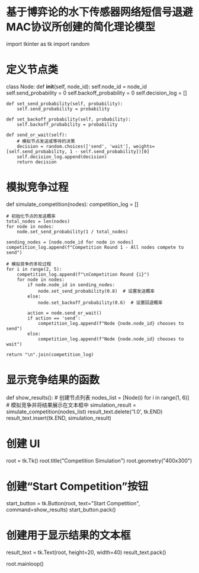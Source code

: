 # 基于博弈论的水下传感器网络短信号退避MAC协议所创建的简化理论模型

import tkinter as tk
import random

# 定义节点类
class Node:
    def __init__(self, node_id):
        self.node_id = node_id
        self.send_probability = 0
        self.backoff_probability = 0
        self.decision_log = []

    def set_send_probability(self, probability):
        self.send_probability = probability

    def set_backoff_probability(self, probability):
        self.backoff_probability = probability

    def send_or_wait(self):
        # 模拟节点发送或等待的决策
        decision = random.choices(['send', 'wait'], weights=[self.send_probability, 1 - self.send_probability])[0]
        self.decision_log.append(decision)
        return decision

# 模拟竞争过程
def simulate_competition(nodes):
    competition_log = []

    # 初始化节点的发送概率
    total_nodes = len(nodes)
    for node in nodes:
        node.set_send_probability(1 / total_nodes)

    sending_nodes = [node.node_id for node in nodes]
    competition_log.append(f"Competition Round 1 - All nodes compete to send")

    # 模拟竞争的多轮过程
    for i in range(2, 5):
        competition_log.append(f"\nCompetition Round {i}")
        for node in nodes:
            if node.node_id in sending_nodes:
                node.set_send_probability(0.8)  # 设置发送概率
            else:
                node.set_backoff_probability(0.6)  # 设置回退概率

            action = node.send_or_wait()
            if action == 'send':
                competition_log.append(f"Node {node.node_id} chooses to send")
            else:
                competition_log.append(f"Node {node.node_id} chooses to wait")

    return "\n".join(competition_log)

# 显示竞争结果的函数
def show_results():
    # 创建节点列表
    nodes_list = [Node(i) for i in range(1, 6)]
    # 模拟竞争并将结果展示在文本框中
    simulation_result = simulate_competition(nodes_list)
    result_text.delete('1.0', tk.END)
    result_text.insert(tk.END, simulation_result)

# 创建 UI
root = tk.Tk()
root.title("Competition Simulation")
root.geometry("400x300")

# 创建“Start Competition”按钮
start_button = tk.Button(root, text="Start Competition", command=show_results)
start_button.pack()

# 创建用于显示结果的文本框
result_text = tk.Text(root, height=20, width=40)
result_text.pack()

root.mainloop()
